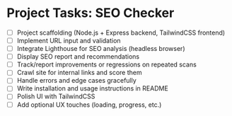 # Project Tasks: SEO Checker

- [ ] Project scaffolding (Node.js + Express backend, TailwindCSS frontend)
- [ ] Implement URL input and validation
- [ ] Integrate Lighthouse for SEO analysis (headless browser)
- [ ] Display SEO report and recommendations
- [ ] Track/report improvements or regressions on repeated scans
- [ ] Crawl site for internal links and score them
- [ ] Handle errors and edge cases gracefully
- [ ] Write installation and usage instructions in README
- [ ] Polish UI with TailwindCSS
- [ ] Add optional UX touches (loading, progress, etc.) 